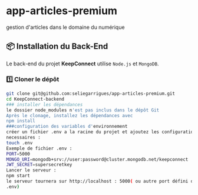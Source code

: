 # app-articles-premium
gestion d'articles dans le domaine du numérique
## 📦 Installation du Back-End

Le back-end du projet **KeepConnect** utilise `Node.js` et `MongoDB`.  

### 1️⃣ Cloner le dépôt
```sh
git clone git@github.com:seliegarrigues/app-articles-premium.git
cd KeepConnect-backend
### installer les dépendances
le dossier node_modules n'est pas inclus dans le dépôt Git
Après le clonage, installez les dépendances avec 
npm install
###configuration des variables d'environnement
créer un fichier .env a la racine du projet et ajoutez les configurations 
necessaires :
touch .env
Exemple de fichier .env :
PORT=5000
MONGO_URI=mongodb+srv://user:password@cluster.mongodb.net/keepconnect
JWT_SECRET=supersecretkey
Lancer le serveur : 
npm start
le serveur tournera sur http://localhost : 5000( ou autre port défini dans 
.env)

